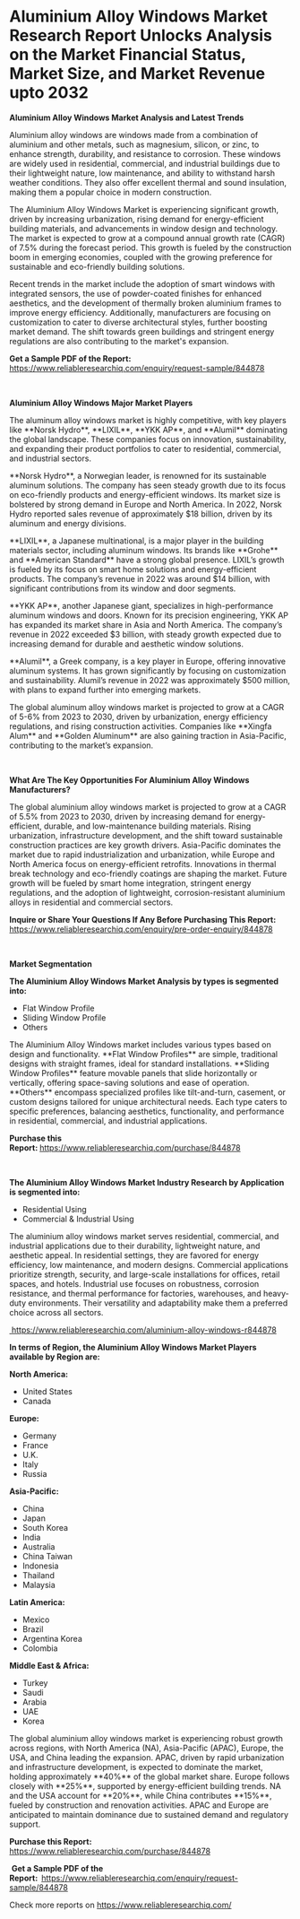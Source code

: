<p><h1>Aluminium Alloy Windows Market Research Report Unlocks Analysis on the Market Financial Status, Market Size, and Market Revenue upto 2032</h1></p><p><strong>Aluminium Alloy Windows Market Analysis and Latest Trends</strong></p>
<p><p>Aluminium alloy windows are windows made from a combination of aluminium and other metals, such as magnesium, silicon, or zinc, to enhance strength, durability, and resistance to corrosion. These windows are widely used in residential, commercial, and industrial buildings due to their lightweight nature, low maintenance, and ability to withstand harsh weather conditions. They also offer excellent thermal and sound insulation, making them a popular choice in modern construction.</p><p>The Aluminium Alloy Windows Market is experiencing significant growth, driven by increasing urbanization, rising demand for energy-efficient building materials, and advancements in window design and technology. The market is expected to grow at a compound annual growth rate (CAGR) of 7.5% during the forecast period. This growth is fueled by the construction boom in emerging economies, coupled with the growing preference for sustainable and eco-friendly building solutions.</p><p>Recent trends in the market include the adoption of smart windows with integrated sensors, the use of powder-coated finishes for enhanced aesthetics, and the development of thermally broken aluminium frames to improve energy efficiency. Additionally, manufacturers are focusing on customization to cater to diverse architectural styles, further boosting market demand. The shift towards green buildings and stringent energy regulations are also contributing to the market's expansion.</p></p>
<p><strong>Get a Sample PDF of the Report:&nbsp;</strong> <a href="https://www.reliableresearchiq.com/enquiry/request-sample/844878?utm_campaign=2214&utm_medium=2&utm_source=Github&utm_content=ia&utm_term=26012025&utm_id=aluminium-alloy-windows">https://www.reliableresearchiq.com/enquiry/request-sample/844878</a></p>
<p>&nbsp;</p>
<p><strong>Aluminium Alloy Windows Major Market Players</strong></p>
<p><p>The aluminum alloy windows market is highly competitive, with key players like **Norsk Hydro**, **LIXIL**, **YKK AP**, and **Alumil** dominating the global landscape. These companies focus on innovation, sustainability, and expanding their product portfolios to cater to residential, commercial, and industrial sectors.</p><p>**Norsk Hydro**, a Norwegian leader, is renowned for its sustainable aluminum solutions. The company has seen steady growth due to its focus on eco-friendly products and energy-efficient windows. Its market size is bolstered by strong demand in Europe and North America. In 2022, Norsk Hydro reported sales revenue of approximately $18 billion, driven by its aluminum and energy divisions.</p><p>**LIXIL**, a Japanese multinational, is a major player in the building materials sector, including aluminum windows. Its brands like **Grohe** and **American Standard** have a strong global presence. LIXIL’s growth is fueled by its focus on smart home solutions and energy-efficient products. The company’s revenue in 2022 was around $14 billion, with significant contributions from its window and door segments.</p><p>**YKK AP**, another Japanese giant, specializes in high-performance aluminum windows and doors. Known for its precision engineering, YKK AP has expanded its market share in Asia and North America. The company’s revenue in 2022 exceeded $3 billion, with steady growth expected due to increasing demand for durable and aesthetic window solutions.</p><p>**Alumil**, a Greek company, is a key player in Europe, offering innovative aluminum systems. It has grown significantly by focusing on customization and sustainability. Alumil’s revenue in 2022 was approximately $500 million, with plans to expand further into emerging markets.</p><p>The global aluminum alloy windows market is projected to grow at a CAGR of 5-6% from 2023 to 2030, driven by urbanization, energy efficiency regulations, and rising construction activities. Companies like **Xingfa Alum** and **Golden Aluminum** are also gaining traction in Asia-Pacific, contributing to the market’s expansion.</p></p>
<p>&nbsp;</p>
<p><strong>What Are The Key Opportunities For Aluminium Alloy Windows Manufacturers?</strong></p>
<p><p>The global aluminium alloy windows market is projected to grow at a CAGR of 5.5% from 2023 to 2030, driven by increasing demand for energy-efficient, durable, and low-maintenance building materials. Rising urbanization, infrastructure development, and the shift toward sustainable construction practices are key growth drivers. Asia-Pacific dominates the market due to rapid industrialization and urbanization, while Europe and North America focus on energy-efficient retrofits. Innovations in thermal break technology and eco-friendly coatings are shaping the market. Future growth will be fueled by smart home integration, stringent energy regulations, and the adoption of lightweight, corrosion-resistant aluminium alloys in residential and commercial sectors.</p></p>
<p><strong>Inquire or Share Your Questions If Any Before Purchasing This Report:</strong> <a href="https://www.reliableresearchiq.com/enquiry/pre-order-enquiry/844878?utm_campaign=2214&utm_medium=2&utm_source=Github&utm_content=ia&utm_term=26012025&utm_id=aluminium-alloy-windows">https://www.reliableresearchiq.com/enquiry/pre-order-enquiry/844878</a></p>
<p>&nbsp;</p>
<p><strong>Market Segmentation</strong></p>
<p><strong>The Aluminium Alloy Windows Market Analysis by types is segmented into:</strong></p>
<p><ul><li>Flat Window Profile</li><li>Sliding Window Profile</li><li>Others</li></ul></p>
<p><p>The Aluminium Alloy Windows market includes various types based on design and functionality. **Flat Window Profiles** are simple, traditional designs with straight frames, ideal for standard installations. **Sliding Window Profiles** feature movable panels that slide horizontally or vertically, offering space-saving solutions and ease of operation. **Others** encompass specialized profiles like tilt-and-turn, casement, or custom designs tailored for unique architectural needs. Each type caters to specific preferences, balancing aesthetics, functionality, and performance in residential, commercial, and industrial applications.</p></p>
<p><strong>Purchase this Report:&nbsp;</strong><a href="https://www.reliableresearchiq.com/purchase/844878?utm_campaign=2214&utm_medium=2&utm_source=Github&utm_content=ia&utm_term=26012025&utm_id=aluminium-alloy-windows">https://www.reliableresearchiq.com/purchase/844878</a></p>
<p>&nbsp;</p>
<p><strong>The Aluminium Alloy Windows Market Industry Research by Application is segmented into:</strong></p>
<p><ul><li>Residential Using</li><li>Commercial & Industrial Using</li></ul></p>
<p><p>The aluminium alloy windows market serves residential, commercial, and industrial applications due to their durability, lightweight nature, and aesthetic appeal. In residential settings, they are favored for energy efficiency, low maintenance, and modern designs. Commercial applications prioritize strength, security, and large-scale installations for offices, retail spaces, and hotels. Industrial use focuses on robustness, corrosion resistance, and thermal performance for factories, warehouses, and heavy-duty environments. Their versatility and adaptability make them a preferred choice across all sectors.</p></p>
<p><a href="https://www.reliableresearchiq.com/aluminium-alloy-windows-r844878?utm_campaign=2214&utm_medium=2&utm_source=Github&utm_content=ia&utm_term=26012025&utm_id=aluminium-alloy-windows">&nbsp;https://www.reliableresearchiq.com/aluminium-alloy-windows-r844878</a></p>
<p><strong>In terms of Region, the Aluminium Alloy Windows Market Players available by Region are:</strong></p>
<p>
    <p> <strong> North America: </strong>
        <ul>
            <li>United States</li>
            <li>Canada</li>
        </ul>
        </p> 
    <p> <strong> Europe: </strong>
        <ul>
            <li>Germany</li>
            <li>France</li>
            <li>U.K.</li>
            <li>Italy</li>
            <li>Russia</li>
        </ul>
        </p> 
    <p> <strong> Asia-Pacific: </strong>
        <ul>
            <li>China</li>
            <li>Japan</li>
            <li>South Korea</li>
            <li>India</li>
            <li>Australia</li>
            <li>China Taiwan</li>
            <li>Indonesia</li>
            <li>Thailand</li>
            <li>Malaysia</li>
        </ul>
        </p> 
    <p> <strong> Latin America: </strong>
        <ul>
            <li>Mexico</li>
            <li>Brazil</li>
            <li>Argentina Korea</li>
            <li>Colombia</li>
        </ul>
        </p> 
    <p> <strong> Middle East & Africa: </strong>
        <ul>
            <li>Turkey</li>
            <li>Saudi</li>
            <li>Arabia</li>
            <li>UAE</li>
            <li>Korea</li>
        </ul>
    </p>
    </p>
<p><p>The global aluminium alloy windows market is experiencing robust growth across regions, with North America (NA), Asia-Pacific (APAC), Europe, the USA, and China leading the expansion. APAC, driven by rapid urbanization and infrastructure development, is expected to dominate the market, holding approximately **40%** of the global market share. Europe follows closely with **25%**, supported by energy-efficient building trends. NA and the USA account for **20%**, while China contributes **15%**, fueled by construction and renovation activities. APAC and Europe are anticipated to maintain dominance due to sustained demand and regulatory support.</p></p>
<p><strong>Purchase this Report: </strong><a href="https://www.reliableresearchiq.com/purchase/844878?utm_campaign=2214&utm_medium=2&utm_source=Github&utm_content=ia&utm_term=26012025&utm_id=aluminium-alloy-windows">https://www.reliableresearchiq.com/purchase/844878</a></p>
<p>&nbsp;<strong>Get a Sample PDF of the Report:&nbsp;&nbsp;</strong><a href="https://www.reliableresearchiq.com/enquiry/request-sample/844878?utm_campaign=2214&utm_medium=2&utm_source=Github&utm_content=ia&utm_term=26012025&utm_id=aluminium-alloy-windows">https://www.reliableresearchiq.com/enquiry/request-sample/844878</a></p>
<p><strong></strong></p>
<p>Check more reports on <a href="https://www.reliableresearchiq.com/?utm_campaign=2214&utm_medium=2&utm_source=Github&utm_content=ia&utm_term=26012025&utm_id=aluminium-alloy-windows">https://www.reliableresearchiq.com/</a></p>